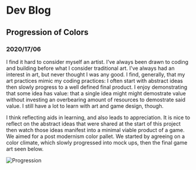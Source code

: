 # Dev Blog

## Progression of Colors

### 2020/17/06

I find it hard to consider myself an artist. I've always been drawn to coding and building before what I consider traditional art. I've always had an interest in art, but never thought I was any good. I find, generally, that my art practices mimic my coding practices: I often start with abstract ideas then slowly progress to a well defined final product. I enjoy demonstrating that some idea has value: that a single idea might might demostrate value without investing an overbearing amount of resources to demostrate said value. I still have a lot to learn with art and game design, though. 

I think reflecting aids in learning, and also leads to appreciation. It is nice to reflect on the abstract ideas that were shared at the start of this project then watch those ideas manifest into a minimal viable product of a game. We aimed for a post modernism color pallet. We started by agreeing on a color climate, which slowly progressed into mock ups, then the final game art seen below.

![Progression](assets\progressions\progresssion_colors.gif)
